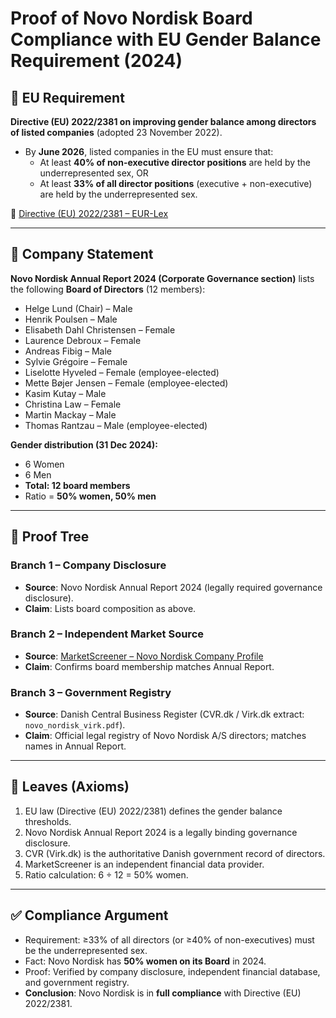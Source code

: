 # Proof of Novo Nordisk Board Compliance with EU Gender Balance Requirement (2024)

## 📌 EU Requirement
**Directive (EU) 2022/2381 on improving gender balance among directors of listed companies** (adopted 23 November 2022).

- By **June 2026**, listed companies in the EU must ensure that:  
  - At least **40% of non-executive director positions** are held by the underrepresented sex, OR  
  - At least **33% of all director positions** (executive + non-executive) are held by the underrepresented sex.  

🔗 [Directive (EU) 2022/2381 – EUR-Lex](https://eur-lex.europa.eu/legal-content/EN/TXT/?uri=CELEX%3A32022L2381)

---

## 📝 Company Statement
**Novo Nordisk Annual Report 2024 (Corporate Governance section)** lists the following **Board of Directors** (12 members):

- Helge Lund (Chair) – Male  
- Henrik Poulsen – Male  
- Elisabeth Dahl Christensen – Female  
- Laurence Debroux – Female  
- Andreas Fibig – Male  
- Sylvie Grégoire – Female  
- Liselotte Hyveled – Female (employee-elected)  
- Mette Bøjer Jensen – Female (employee-elected)  
- Kasim Kutay – Male  
- Christina Law – Female  
- Martin Mackay – Male  
- Thomas Rantzau – Male (employee-elected)  

**Gender distribution (31 Dec 2024):**  
- 6 Women  
- 6 Men  
- **Total: 12 board members**  
- Ratio = **50% women, 50% men**

---

## 🧩 Proof Tree

### Branch 1 – Company Disclosure
- **Source**: Novo Nordisk Annual Report 2024 (legally required governance disclosure).  
- **Claim**: Lists board composition as above.  

### Branch 2 – Independent Market Source
- **Source**: [MarketScreener – Novo Nordisk Company Profile](https://www.marketscreener.com/quote/stock/NOVO-NORDISK-A-S-1412980/company/?utm_source=chatgpt.com)  
- **Claim**: Confirms board membership matches Annual Report.  

### Branch 3 – Government Registry
- **Source**: Danish Central Business Register (CVR.dk / Virk.dk extract: `novo_nordisk_virk.pdf`).  
- **Claim**: Official legal registry of Novo Nordisk A/S directors; matches names in Annual Report.  

---

## 🌳 Leaves (Axioms)
1. EU law (Directive (EU) 2022/2381) defines the gender balance thresholds.  
2. Novo Nordisk Annual Report 2024 is a legally binding governance disclosure.  
3. CVR (Virk.dk) is the authoritative Danish government record of directors.  
4. MarketScreener is an independent financial data provider.  
5. Ratio calculation: 6 ÷ 12 = 50% women.  

---

## ✅ Compliance Argument
- Requirement: ≥33% of all directors (or ≥40% of non-executives) must be the underrepresented sex.  
- Fact: Novo Nordisk has **50% women on its Board** in 2024.  
- Proof: Verified by company disclosure, independent financial database, and government registry.  
- **Conclusion**: Novo Nordisk is in **full compliance** with Directive (EU) 2022/2381.  
